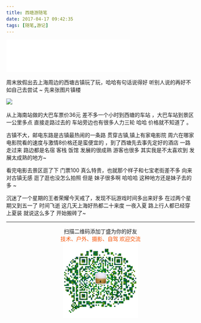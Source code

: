 ```yaml
---
title: 西塘游随笔
date: 2017-04-17 09:42:35
tags: [随笔,游记]
---
```


<iframe frameborder="no" border="0" marginwidth="0" marginheight="0" width=330 height=86 src="//music.163.com/outchain/player?type=2&id=202373&auto=0&height=66"></iframe>

周末放假出去上海周边的西塘古镇玩了玩，哈哈有句话说得好 听别人说的再好不如自己去尝试 ~  先来张图片镇楼

![](http://oo0pbw6u4.bkt.clouddn.com/IMG_1872.jpg)

从上海南站做的大巴车票价36元 差不多一个小时到西塘的车站 ，大巴车站到景区一公里多点 直接走路过去的 车站旁边也有很多人力三轮 哈哈 价格就不知道了 。

<!--more-->

古镇不大，邮电东路是古镇最热闹的一条路 贯穿古镇,镇上有家电影院 周六在哪家电影院看的速度与激情8价格还是蛮便宜的 ，到了西塘先去事先定好的酒店 一路走过来 路边都是名宿 客栈 饭馆 发展的很成熟 游客也很多 其实我是不太喜欢到 发展太成熟的地方~

看完电影去景区逛了下 门票100 真么特贵，也就那个样子和七宝老街差不多 向来对古镇无感 逛了逛也没怎么拍照 但是 妹子很多啊 哈哈哈 这种地方还是妹子去的多 ~

沉迷了一个星期的王者荣耀今天戒了，发现不玩游戏时间多出来好多 在过两个星期又到五一了 时间飞逝 这几天上海好热都二十来度 一夜入夏 路上行人都已经穿上夏装 就说这么多了 开始搬砖了~


-------

<div  align=center>
    <center> 扫描二维码添加丁盛为你的好友</center ><center><font color=#f75000 size=>技术、户外、摄影、自驾 欢迎交流</font><center><img width='40%' align='center' src='/uploads/wechat-qcode.jpg
'>
</div>

